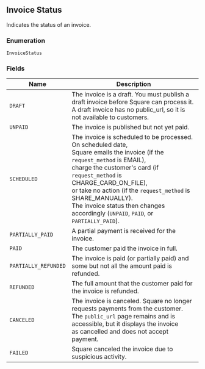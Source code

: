 ## Invoice Status

Indicates the status of an invoice.

### Enumeration

`InvoiceStatus`

### Fields

| Name | Description |
|  --- | --- |
| `DRAFT` | The invoice is a draft. You must publish a draft invoice before Square can process it.<br>A draft invoice has no public_url, so it is not available to customers. |
| `UNPAID` | The invoice is published but not yet paid. |
| `SCHEDULED` | The invoice is scheduled to be processed. On scheduled date,<br>Square emails the invoice (if the `request_method` is EMAIL),<br>charge the customer's card (if `request_method` is CHARGE_CARD_ON_FILE),<br>or take no action (if the `request_method` is SHARE_MANUALLY).<br>The invoice status then changes accordingly (`UNPAID`, `PAID`, or `PARTIALLY_PAID`). |
| `PARTIALLY_PAID` | A partial payment is received for the invoice. |
| `PAID` | The customer paid the invoice in full. |
| `PARTIALLY_REFUNDED` | The invoice is paid (or partially paid) and some but not all the amount paid is<br>refunded. |
| `REFUNDED` | The full amount that the customer paid for the invoice is refunded. |
| `CANCELED` | The invoice is canceled. Square no longer requests payments from the customer.<br>The `public_url` page remains and is accessible, but it displays the invoice<br>as cancelled and does not accept payment. |
| `FAILED` | Square canceled the invoice due to suspicious activity. |

